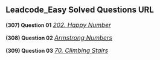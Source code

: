 ## Leadcode_Easy Solved Questions URL

**(307) Question 01** <a href="https://leetcode.com/problems/happy-number/submissions/989187324/" target="_blank" style="font-size: 16px;dispaly:inline-block;">_202. Happy Number_</a> <br/>

**(308) Question 02** <a href="https://practice.geeksforgeeks.org/problems/armstrong-numbers2727/1?category%5B%5D=Mathematical&category%5B%5D=Mathematical&page=2&query=category%5B%5DMathematicalpage2category%5B%5DMathematical" target="_blank" style="font-size: 16px;dispaly:inline-block;">_Armstrong Numbers_</a> <br/>

**(309) Question 03** <a href="https://leetcode.com/problems/climbing-stairs/submissions/989469997/" target="_blank" style="font-size: 16px;dispaly:inline-block;">_70. Climbing Stairs_</a> <br/>

